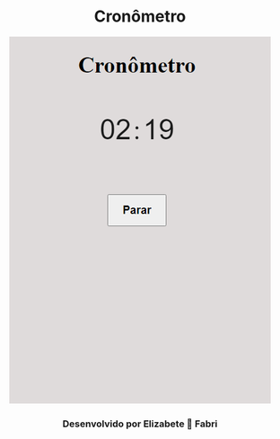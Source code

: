 <h1 align="center">Cronômetro</h1>

<p align="center">
<img src="img.png" alt="Imagem do Cronômetro">
</p>

<h3 align="center">Desenvolvido por Elizabete 💜 Fabri</h3>
